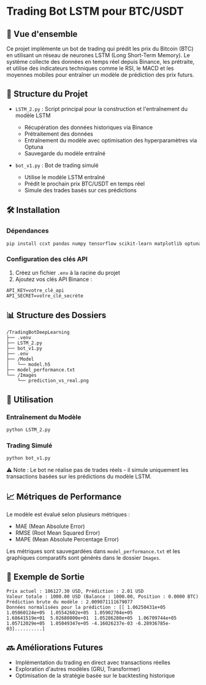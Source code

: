 # Trading Bot LSTM pour BTC/USDT
## 🤖 Vue d'ensemble

Ce projet implémente un bot de trading qui prédit les prix du Bitcoin (BTC) en utilisant un réseau de neurones LSTM (Long Short-Term Memory). Le système collecte des données en temps réel depuis Binance, les prétraite, et utilise des indicateurs techniques comme le RSI, le MACD et les moyennes mobiles pour entraîner un modèle de prédiction des prix futurs.

## 📁 Structure du Projet

- `LSTM_2.py` : Script principal pour la construction et l'entraînement du modèle LSTM
  - Récupération des données historiques via Binance
  - Prétraitement des données
  - Entraînement du modèle avec optimisation des hyperparamètres via Optuna
  - Sauvegarde du modèle entraîné

- `bot_v1.py` : Bot de trading simulé
  - Utilise le modèle LSTM entraîné
  - Prédit le prochain prix BTC/USDT en temps réel
  - Simule des trades basés sur ces prédictions

## 🛠 Installation

### Dépendances

```bash
pip install ccxt pandas numpy tensorflow scikit-learn matplotlib optuna python-dotenv
```

### Configuration des clés API

1. Créez un fichier `.env` à la racine du projet
2. Ajoutez vos clés API Binance :
```
API_KEY=votre_clé_api
API_SECRET=votre_clé_secrète
```

## 📊 Structure des Dossiers

```
/TradingBotDeepLearning
├── .venv
├── LSTM_2.py
├── bot_v1.py
├── .env
├── /Model
│   └── model.h5
├── model_performance.txt
└── /Images
    └── prediction_vs_real.png
```

## 🚀 Utilisation

### Entraînement du Modèle

```bash
python LSTM_2.py
```

### Trading Simulé

```bash
python bot_v1.py
```

⚠️ Note : Le bot ne réalise pas de trades réels - il simule uniquement les transactions basées sur les prédictions du modèle LSTM.

## 📈 Métriques de Performance

Le modèle est évalué selon plusieurs métriques :
- MAE (Mean Absolute Error)
- RMSE (Root Mean Squared Error)
- MAPE (Mean Absolute Percentage Error)

Les métriques sont sauvegardées dans `model_performance.txt` et les graphiques comparatifs sont générés dans le dossier `Images`.

## 🔄 Exemple de Sortie

```
Prix actuel : 106127.30 USD, Prédiction : 2.01 USD
Valeur totale : 1000.00 USD (Balance : 1000.00, Position : 0.0000 BTC)
Prédiction brute du modèle : 2.009071111679077
Données normalisées pour la prédiction : [[ 1.06250431e+05  1.05060124e+05  1.05542602e+05  1.05902704e+05
1.68641519e+01  5.02680800e+01  1.05286280e+05  1.06709744e+05
1.05712029e+05  1.05049347e+05 -4.16026237e-03 -6.28936785e-03]..........]
```

## 🔜 Améliorations Futures

- Implémentation du trading en direct avec transactions réelles
- Exploration d'autres modèles (GRU, Transformer)
- Optimisation de la stratégie basée sur le backtesting historique

